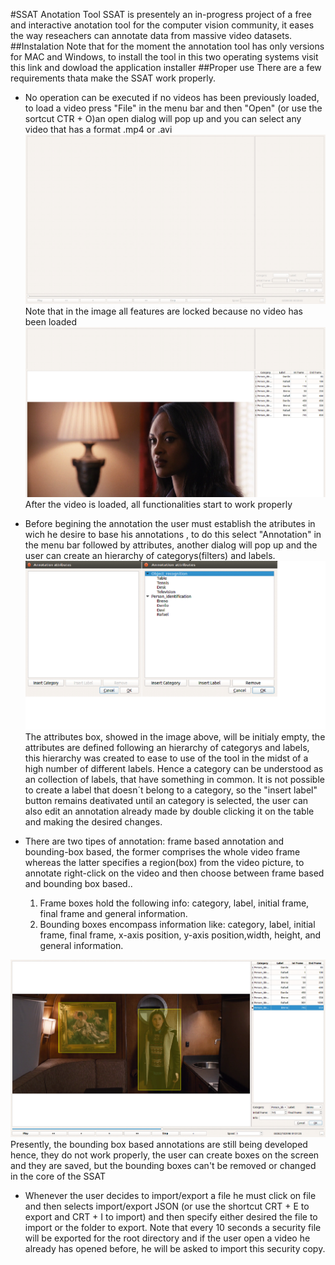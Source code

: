 #SSAT Anotation Tool
SSAT is presentely an in-progress project of a free and interactive anotation tool for the computer vision community, it eases
the way reseachers can annotate data from massive video datasets.
##Instalation
Note that for the moment the annotation tool has only versions for MAC and Windows, to install the tool in this two operating systems
visit this link and dowload the application installer <insert link here>
##Proper use
There are a few requirements thata make the SSAT work properly.
  * No operation can be executed if no videos has been previously loaded, to load a video press "File" in the menu bar and then "Open"
  (or use the sortcut CTR + O)an open dialog will pop up and you can select any video that has a format .mp4 or .avi
  ![Alt text](/images/image1.png?raw=true "SSAT screen with no loaded video")
  Note that in the image all features are locked because no video has been loaded
  ![Alt text](/images/image2.png?raw=true "SSAT screen with a loaded video")
  After the video is loaded, all functionalities start to work properly
  
  * Before begining the annotation the user must establish the atributes in wich he desire to base his annotations , to do this select
  "Annotation" in the menu bar followed by attributes, another dialog will pop up and the user can create an hierarchy of 
  categorys(filters) and labels.
  ![Alt text](/images/image3.png?raw=true "Attributes screen")
  The attributes box, showed in the image above, will be initialy empty, the attributes are defined following an hierarchy of categorys and labels, this hierarchy was created to ease to use of the tool in the midst of a high number of different labels.
  Hence  a category can be understood as an collection of labels, that have something in common. It is not possible to create a label that doesn´t belong to a category, so the "insert label" button remains deativated until an category is selected, the user can also edit an annotation already made by double clicking it on the table and making the desired changes.
  * There are two tipes of annotation: frame based annotation and bounding-box based, the former comprises the whole video frame
  whereas the latter specifies a region(box) from the video picture, to annotate right-click on the video and then choose between frame based and bounding box based..
    1. Frame boxes hold the following info: category, label, initial frame, final frame and general information.  
    2. Bounding boxes encompass information like: category, label, initial frame, final frame, x-axis position, y-axis position,width, height, and general information.
   
   ![Alt text](/images/image4.png?raw=true "Bounding Box based annotations")
   Presently, the bounding box based annotations are still being developed hence, they do not work properly,  the user can create boxes on the screen and they are saved, but the bounding boxes can't be removed or changed in the core of the SSAT
      
   * Whenever the user decides to import/export a file he must click on file and then selects import/export JSON (or use the shortcut CRT + E to export and CRT + I to import) and then specify either desired the file to import or the folder to export. Note that every 10 seconds a security file will be exported for the root
   directory and if the user open a video he already has opened before, he will be asked to import this security copy.
